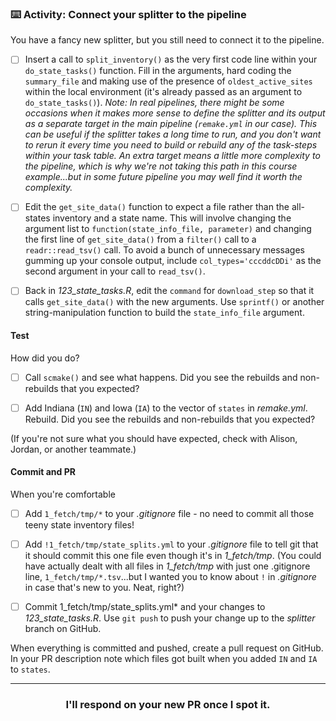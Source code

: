 ### :keyboard: Activity: Connect your splitter to the pipeline

You have a fancy new splitter, but you still need to connect it to the pipeline.

- [ ] Insert a call to `split_inventory()` as the very first code line within your `do_state_tasks()` function. Fill in the arguments, hard coding the `summary_file` and making use of the presence of `oldest_active_sites` within the local environment (it's already passed as an argument to `do_state_tasks()`).
  _Note: In real pipelines, there might be some occasions when it makes more sense to define the splitter and its output as a separate target in the main pipeline (`remake.yml` in our case). This can be useful if the splitter takes a long time to run, and you don't want to rerun it every time you need to build or rebuild any of the task-steps within your task table. An extra target means a little more complexity to the pipeline, which is why we're not taking this path in this course example...but in some future pipeline you may well find it worth the complexity._

- [ ] Edit the `get_site_data()` function to expect a file rather than the all-states inventory and a state name. This will involve changing the argument list to `function(state_info_file, parameter)` and changing the first line of `get_site_data()` from a `filter()` call to a `readr::read_tsv()` call. To avoid a bunch of unnecessary messages gumming up your console output, include `col_types='cccddcDDi'` as the second argument in your call to `read_tsv()`.

- [ ] Back in *123_state_tasks.R*, edit the `command` for `download_step` so that it calls `get_site_data()` with the new arguments. Use `sprintf()` or another string-manipulation function to build the `state_info_file` argument.

#### Test

How did you do?

- [ ] Call `scmake()` and see what happens. Did you see the rebuilds and non-rebuilds that you expected?

- [ ] Add Indiana (`IN`) and Iowa (`IA`) to the vector of `states` in *remake.yml*. Rebuild. Did you see the rebuilds and non-rebuilds that you expected?

(If you're not sure what you should have expected, check with Alison, Jordan, or another teammate.)

#### Commit and PR

When you're comfortable

- [ ] Add `1_fetch/tmp/*` to your *.gitignore* file - no need to commit all those teeny state inventory files!

- [ ] Add `!1_fetch/tmp/state_splits.yml` to your *.gitignore* file to tell git that it should commit this one file even though it's in *1_fetch/tmp*. (You could have actually dealt with all files in *1_fetch/tmp* with just one .gitignore line, `1_fetch/tmp/*.tsv`...but I wanted you to know about `!` in *.gitignore* in case that's new to you. Neat, right?)

- [ ] Commit 1_fetch/tmp/state_splits.yml* and your changes to *123_state_tasks.R*. Use `git push` to push your change up to the *splitter* branch on GitHub.

When everything is committed and pushed, create a pull request on GitHub. In your PR description note which files got built when you added `IN` and `IA` to `states`.

<hr><h3 align="center">I'll respond on your new PR once I spot it.</h3>
